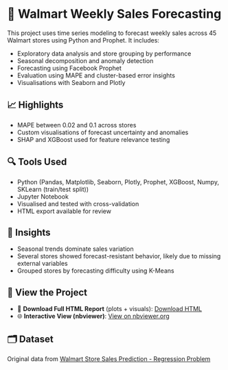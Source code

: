 # 🛒 Walmart Weekly Sales Forecasting

This project uses time series modeling to forecast weekly sales across 45 Walmart stores using Python and Prophet. It includes:

- Exploratory data analysis and store grouping by performance
- Seasonal decomposition and anomaly detection
- Forecasting using Facebook Prophet
- Evaluation using MAPE and cluster-based error insights
- Visualisations with Seaborn and Plotly

## 📈 Highlights
- MAPE between 0.02 and 0.1 across stores
- Custom visualisations of forecast uncertainty and anomalies
- SHAP and XGBoost used for feature relevance testing

## 🔍 Tools Used
- Python (Pandas, Matplotlib, Seaborn, Plotly, Prophet, XGBoost, Numpy, SKLearn (train/test split))
- Jupyter Notebook
- Visualised and tested with cross-validation
- HTML export available for review

## 🧠 Insights
- Seasonal trends dominate sales variation
- Several stores showed forecast-resistant behavior, likely due to missing external variables
- Grouped stores by forecasting difficulty using K-Means

## 🔗 View the Project
- 📄 **Download Full HTML Report** (plots + visuals): [Download HTML](Walmart_sales_new.html)
- 🌐 **Interactive View (nbviewer)**: [View on nbviewer.org](https://nbviewer.org/github/tjsladen/walmart_sales_forecasting/blob/8461981236a90963e52b68b989d65e7b5f4a512f/Walmart_sales_codeV.ipynb)

## 🗂️ Dataset
Original data from [Walmart Store Sales Prediction - Regression Problem](https://www.kaggle.com/datasets/yasserh/walmart-dataset)
